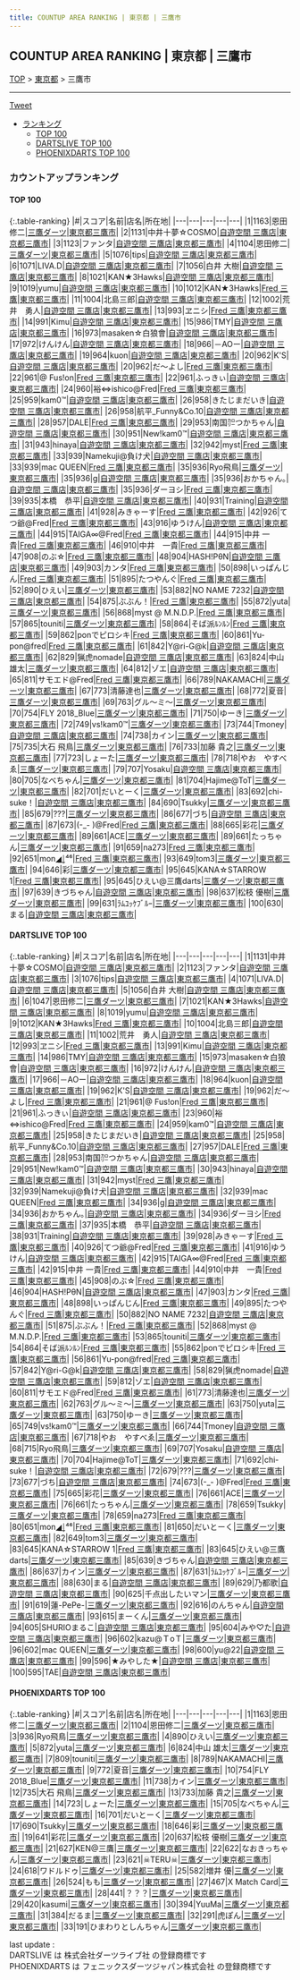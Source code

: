 ```yaml
---
title: COUNTUP AREA RANKING | 東京都 | 三鷹市
---
```

## COUNTUP AREA RANKING | 東京都 | 三鷹市

[TOP](/darts/rank/) > [東京都](/darts/rank/東京都/) > 三鷹市

___

<a href="https://twitter.com/share?ref_src=twsrc%5Etfw" data-text="COUNTUP AREA RANKING | 東京都三鷹市" class="twitter-share-button" data-hashtags="DARTSLIVE,PHOENIXDARTS,darts,ダーツ" data-show-count="false">Tweet</a>

* [ランキング](#カウントアップランキング)
    * [TOP 100](#top-100)
    * [DARTSLIVE TOP 100](#dartslive-top-100)
    * [PHOENIXDARTS TOP 100](#phoenixdarts-top-100)

### カウントアップランキング

#### TOP 100



{:.table-ranking}
|#|スコア|名前|店名|所在地|
|---|---|---|---|---|
|1|1163|<span class="rank-name-pd"><span class="pro-icon-pd"></span>恩田 修二</span>|<a href="https://vs.phoenixdarts.com/jp/shop/shopDetailInfo/s_53129?s_seq=53129">三鷹ダーツ</a>|<a href="/darts/rank/東京都/三鷹市">東京都三鷹市</a>|
|2|1131|<span class="rank-name-dl">中井十夢☆COSMO</span>|<a href="https://search.dartslive.com/jp/shop/e1b526e565d0a3e5b21333aee1bd51e4">自遊空間 三鷹店</a>|<a href="/darts/rank/東京都/三鷹市">東京都三鷹市</a>|
|3|1123|<span class="rank-name-dl">ファンタ</span>|<a href="https://search.dartslive.com/jp/shop/e1b526e565d0a3e5b21333aee1bd51e4">自遊空間 三鷹店</a>|<a href="/darts/rank/東京都/三鷹市">東京都三鷹市</a>|
|4|1104|<span class="rank-name-pd">恩田修二</span>|<a href="https://vs.phoenixdarts.com/jp/shop/shopDetailInfo/s_53129?s_seq=53129">三鷹ダーツ</a>|<a href="/darts/rank/東京都/三鷹市">東京都三鷹市</a>|
|5|1076|<span class="rank-name-dl">tips</span>|<a href="https://search.dartslive.com/jp/shop/e1b526e565d0a3e5b21333aee1bd51e4">自遊空間 三鷹店</a>|<a href="/darts/rank/東京都/三鷹市">東京都三鷹市</a>|
|6|1071|<span class="rank-name-dl">LIVA.D</span>|<a href="https://search.dartslive.com/jp/shop/e1b526e565d0a3e5b21333aee1bd51e4">自遊空間 三鷹店</a>|<a href="/darts/rank/東京都/三鷹市">東京都三鷹市</a>|
|7|1056|<span class="rank-name-dl">白井 大樹</span>|<a href="https://search.dartslive.com/jp/shop/e1b526e565d0a3e5b21333aee1bd51e4">自遊空間 三鷹店</a>|<a href="/darts/rank/東京都/三鷹市">東京都三鷹市</a>|
|8|1021|<span class="rank-name-dl">KAN★3Hawks</span>|<a href="https://search.dartslive.com/jp/shop/e1b526e565d0a3e5b21333aee1bd51e4">自遊空間 三鷹店</a>|<a href="/darts/rank/東京都/三鷹市">東京都三鷹市</a>|
|9|1019|<span class="rank-name-dl">yumu</span>|<a href="https://search.dartslive.com/jp/shop/e1b526e565d0a3e5b21333aee1bd51e4">自遊空間 三鷹店</a>|<a href="/darts/rank/東京都/三鷹市">東京都三鷹市</a>|
|10|1012|<span class="rank-name-dl">KAN★3Hawks</span>|<a href="https://search.dartslive.com/jp/shop/fb985d34d85802810d9b047a20a7ba1e">Fred 三鷹</a>|<a href="/darts/rank/東京都/三鷹市">東京都三鷹市</a>|
|11|1004|<span class="rank-name-dl">北島三郎</span>|<a href="https://search.dartslive.com/jp/shop/e1b526e565d0a3e5b21333aee1bd51e4">自遊空間 三鷹店</a>|<a href="/darts/rank/東京都/三鷹市">東京都三鷹市</a>|
|12|1002|<span class="rank-name-dl">荒井　勇人</span>|<a href="https://search.dartslive.com/jp/shop/e1b526e565d0a3e5b21333aee1bd51e4">自遊空間 三鷹店</a>|<a href="/darts/rank/東京都/三鷹市">東京都三鷹市</a>|
|13|993|<span class="rank-name-dl">ヱニシ</span>|<a href="https://search.dartslive.com/jp/shop/fb985d34d85802810d9b047a20a7ba1e">Fred 三鷹</a>|<a href="/darts/rank/東京都/三鷹市">東京都三鷹市</a>|
|14|991|<span class="rank-name-dl">Kimu</span>|<a href="https://search.dartslive.com/jp/shop/e1b526e565d0a3e5b21333aee1bd51e4">自遊空間 三鷹店</a>|<a href="/darts/rank/東京都/三鷹市">東京都三鷹市</a>|
|15|986|<span class="rank-name-dl">TMY</span>|<a href="https://search.dartslive.com/jp/shop/e1b526e565d0a3e5b21333aee1bd51e4">自遊空間 三鷹店</a>|<a href="/darts/rank/東京都/三鷹市">東京都三鷹市</a>|
|16|973|<span class="rank-name-dl">masaken☆白狼會</span>|<a href="https://search.dartslive.com/jp/shop/e1b526e565d0a3e5b21333aee1bd51e4">自遊空間 三鷹店</a>|<a href="/darts/rank/東京都/三鷹市">東京都三鷹市</a>|
|17|972|<span class="rank-name-dl">けんけん</span>|<a href="https://search.dartslive.com/jp/shop/e1b526e565d0a3e5b21333aee1bd51e4">自遊空間 三鷹店</a>|<a href="/darts/rank/東京都/三鷹市">東京都三鷹市</a>|
|18|966|<span class="rank-name-dl">－AOー</span>|<a href="https://search.dartslive.com/jp/shop/e1b526e565d0a3e5b21333aee1bd51e4">自遊空間 三鷹店</a>|<a href="/darts/rank/東京都/三鷹市">東京都三鷹市</a>|
|19|964|<span class="rank-name-dl">kuon</span>|<a href="https://search.dartslive.com/jp/shop/e1b526e565d0a3e5b21333aee1bd51e4">自遊空間 三鷹店</a>|<a href="/darts/rank/東京都/三鷹市">東京都三鷹市</a>|
|20|962|<span class="rank-name-dl">K&#x27;S</span>|<a href="https://search.dartslive.com/jp/shop/e1b526e565d0a3e5b21333aee1bd51e4">自遊空間 三鷹店</a>|<a href="/darts/rank/東京都/三鷹市">東京都三鷹市</a>|
|20|962|<span class="rank-name-dl">だ〜よし</span>|<a href="https://search.dartslive.com/jp/shop/fb985d34d85802810d9b047a20a7ba1e">Fred 三鷹</a>|<a href="/darts/rank/東京都/三鷹市">東京都三鷹市</a>|
|22|961|<span class="rank-name-dl">@ Fus!on</span>|<a href="https://search.dartslive.com/jp/shop/fb985d34d85802810d9b047a20a7ba1e">Fred 三鷹</a>|<a href="/darts/rank/東京都/三鷹市">東京都三鷹市</a>|
|22|961|<span class="rank-name-dl">ふっきぃ</span>|<a href="https://search.dartslive.com/jp/shop/e1b526e565d0a3e5b21333aee1bd51e4">自遊空間 三鷹店</a>|<a href="/darts/rank/東京都/三鷹市">東京都三鷹市</a>|
|24|960|<span class="rank-name-dl">裕⇔ishico@Fred</span>|<a href="https://search.dartslive.com/jp/shop/fb985d34d85802810d9b047a20a7ba1e">Fred 三鷹</a>|<a href="/darts/rank/東京都/三鷹市">東京都三鷹市</a>|
|25|959|<span class="rank-name-dl">kam0™</span>|<a href="https://search.dartslive.com/jp/shop/e1b526e565d0a3e5b21333aee1bd51e4">自遊空間 三鷹店</a>|<a href="/darts/rank/東京都/三鷹市">東京都三鷹市</a>|
|26|958|<span class="rank-name-dl">きたじまだいき</span>|<a href="https://search.dartslive.com/jp/shop/e1b526e565d0a3e5b21333aee1bd51e4">自遊空間 三鷹店</a>|<a href="/darts/rank/東京都/三鷹市">東京都三鷹市</a>|
|26|958|<span class="rank-name-dl">航平_Funny&amp;Co.10</span>|<a href="https://search.dartslive.com/jp/shop/e1b526e565d0a3e5b21333aee1bd51e4">自遊空間 三鷹店</a>|<a href="/darts/rank/東京都/三鷹市">東京都三鷹市</a>|
|28|957|<span class="rank-name-dl">DALE</span>|<a href="https://search.dartslive.com/jp/shop/fb985d34d85802810d9b047a20a7ba1e">Fred 三鷹</a>|<a href="/darts/rank/東京都/三鷹市">東京都三鷹市</a>|
|29|953|<span class="rank-name-dl">南国㌍つかちゃん</span>|<a href="https://search.dartslive.com/jp/shop/e1b526e565d0a3e5b21333aee1bd51e4">自遊空間 三鷹店</a>|<a href="/darts/rank/東京都/三鷹市">東京都三鷹市</a>|
|30|951|<span class="rank-name-dl">New!kam0™</span>|<a href="https://search.dartslive.com/jp/shop/e1b526e565d0a3e5b21333aee1bd51e4">自遊空間 三鷹店</a>|<a href="/darts/rank/東京都/三鷹市">東京都三鷹市</a>|
|31|943|<span class="rank-name-dl">hinaya</span>|<a href="https://search.dartslive.com/jp/shop/e1b526e565d0a3e5b21333aee1bd51e4">自遊空間 三鷹店</a>|<a href="/darts/rank/東京都/三鷹市">東京都三鷹市</a>|
|32|942|<span class="rank-name-dl">myst</span>|<a href="https://search.dartslive.com/jp/shop/fb985d34d85802810d9b047a20a7ba1e">Fred 三鷹</a>|<a href="/darts/rank/東京都/三鷹市">東京都三鷹市</a>|
|33|939|<span class="rank-name-dl">Namekuji@負け犬</span>|<a href="https://search.dartslive.com/jp/shop/e1b526e565d0a3e5b21333aee1bd51e4">自遊空間 三鷹店</a>|<a href="/darts/rank/東京都/三鷹市">東京都三鷹市</a>|
|33|939|<span class="rank-name-dl">mac QUEEN</span>|<a href="https://search.dartslive.com/jp/shop/fb985d34d85802810d9b047a20a7ba1e">Fred 三鷹</a>|<a href="/darts/rank/東京都/三鷹市">東京都三鷹市</a>|
|35|936|<span class="rank-name-pd">Ryo飛鳥</span>|<a href="https://vs.phoenixdarts.com/jp/shop/shopDetailInfo/s_53129?s_seq=53129">三鷹ダーツ</a>|<a href="/darts/rank/東京都/三鷹市">東京都三鷹市</a>|
|35|936|<span class="rank-name-dl">g</span>|<a href="https://search.dartslive.com/jp/shop/e1b526e565d0a3e5b21333aee1bd51e4">自遊空間 三鷹店</a>|<a href="/darts/rank/東京都/三鷹市">東京都三鷹市</a>|
|35|936|<span class="rank-name-dl">おかちゃん｡</span>|<a href="https://search.dartslive.com/jp/shop/e1b526e565d0a3e5b21333aee1bd51e4">自遊空間 三鷹店</a>|<a href="/darts/rank/東京都/三鷹市">東京都三鷹市</a>|
|35|936|<span class="rank-name-dl">ダーヨシ</span>|<a href="https://search.dartslive.com/jp/shop/fb985d34d85802810d9b047a20a7ba1e">Fred 三鷹</a>|<a href="/darts/rank/東京都/三鷹市">東京都三鷹市</a>|
|39|935|<span class="rank-name-dl">本橋　恭平</span>|<a href="https://search.dartslive.com/jp/shop/e1b526e565d0a3e5b21333aee1bd51e4">自遊空間 三鷹店</a>|<a href="/darts/rank/東京都/三鷹市">東京都三鷹市</a>|
|40|931|<span class="rank-name-dl">Training</span>|<a href="https://search.dartslive.com/jp/shop/e1b526e565d0a3e5b21333aee1bd51e4">自遊空間 三鷹店</a>|<a href="/darts/rank/東京都/三鷹市">東京都三鷹市</a>|
|41|928|<span class="rank-name-dl">みきゃーす</span>|<a href="https://search.dartslive.com/jp/shop/fb985d34d85802810d9b047a20a7ba1e">Fred 三鷹</a>|<a href="/darts/rank/東京都/三鷹市">東京都三鷹市</a>|
|42|926|<span class="rank-name-dl">てつ爺@Fred</span>|<a href="https://search.dartslive.com/jp/shop/fb985d34d85802810d9b047a20a7ba1e">Fred 三鷹</a>|<a href="/darts/rank/東京都/三鷹市">東京都三鷹市</a>|
|43|916|<span class="rank-name-dl">ゆうけん</span>|<a href="https://search.dartslive.com/jp/shop/e1b526e565d0a3e5b21333aee1bd51e4">自遊空間 三鷹店</a>|<a href="/darts/rank/東京都/三鷹市">東京都三鷹市</a>|
|44|915|<span class="rank-name-dl">TAIGA∞@Fred</span>|<a href="https://search.dartslive.com/jp/shop/fb985d34d85802810d9b047a20a7ba1e">Fred 三鷹</a>|<a href="/darts/rank/東京都/三鷹市">東京都三鷹市</a>|
|44|915|<span class="rank-name-dl">中井 一貴</span>|<a href="https://search.dartslive.com/jp/shop/fb985d34d85802810d9b047a20a7ba1e">Fred 三鷹</a>|<a href="/darts/rank/東京都/三鷹市">東京都三鷹市</a>|
|46|910|<span class="rank-name-dl">中井　一貴</span>|<a href="https://search.dartslive.com/jp/shop/fb985d34d85802810d9b047a20a7ba1e">Fred 三鷹</a>|<a href="/darts/rank/東京都/三鷹市">東京都三鷹市</a>|
|47|908|<span class="rank-name-dl">のぶ☆</span>|<a href="https://search.dartslive.com/jp/shop/fb985d34d85802810d9b047a20a7ba1e">Fred 三鷹</a>|<a href="/darts/rank/東京都/三鷹市">東京都三鷹市</a>|
|48|904|<span class="rank-name-dl">HASH!PθN</span>|<a href="https://search.dartslive.com/jp/shop/e1b526e565d0a3e5b21333aee1bd51e4">自遊空間 三鷹店</a>|<a href="/darts/rank/東京都/三鷹市">東京都三鷹市</a>|
|49|903|<span class="rank-name-dl">カンタ</span>|<a href="https://search.dartslive.com/jp/shop/fb985d34d85802810d9b047a20a7ba1e">Fred 三鷹</a>|<a href="/darts/rank/東京都/三鷹市">東京都三鷹市</a>|
|50|898|<span class="rank-name-dl">いっぱんじん</span>|<a href="https://search.dartslive.com/jp/shop/fb985d34d85802810d9b047a20a7ba1e">Fred 三鷹</a>|<a href="/darts/rank/東京都/三鷹市">東京都三鷹市</a>|
|51|895|<span class="rank-name-dl">たつやんぐ</span>|<a href="https://search.dartslive.com/jp/shop/fb985d34d85802810d9b047a20a7ba1e">Fred 三鷹</a>|<a href="/darts/rank/東京都/三鷹市">東京都三鷹市</a>|
|52|890|<span class="rank-name-pd">ひえい</span>|<a href="https://vs.phoenixdarts.com/jp/shop/shopDetailInfo/s_53129?s_seq=53129">三鷹ダーツ</a>|<a href="/darts/rank/東京都/三鷹市">東京都三鷹市</a>|
|53|882|<span class="rank-name-dl">NO NAME 7232</span>|<a href="https://search.dartslive.com/jp/shop/e1b526e565d0a3e5b21333aee1bd51e4">自遊空間 三鷹店</a>|<a href="/darts/rank/東京都/三鷹市">東京都三鷹市</a>|
|54|875|<span class="rank-name-dl">ぶぶん！</span>|<a href="https://search.dartslive.com/jp/shop/fb985d34d85802810d9b047a20a7ba1e">Fred 三鷹</a>|<a href="/darts/rank/東京都/三鷹市">東京都三鷹市</a>|
|55|872|<span class="rank-name-pd">yuta</span>|<a href="https://vs.phoenixdarts.com/jp/shop/shopDetailInfo/s_53129?s_seq=53129">三鷹ダーツ</a>|<a href="/darts/rank/東京都/三鷹市">東京都三鷹市</a>|
|56|868|<span class="rank-name-dl">myst @ M.N.D.P.</span>|<a href="https://search.dartslive.com/jp/shop/fb985d34d85802810d9b047a20a7ba1e">Fred 三鷹</a>|<a href="/darts/rank/東京都/三鷹市">東京都三鷹市</a>|
|57|865|<span class="rank-name-dl">touniti</span>|<a href="https://search.dartslive.com/jp/shop/443f81125acb065b0d9b047a20a7ba1e">三鷹ダーツ</a>|<a href="/darts/rank/東京都/三鷹市">東京都三鷹市</a>|
|58|864|<span class="rank-name-dl">そば派ﾙﾝﾙﾝ</span>|<a href="https://search.dartslive.com/jp/shop/fb985d34d85802810d9b047a20a7ba1e">Fred 三鷹</a>|<a href="/darts/rank/東京都/三鷹市">東京都三鷹市</a>|
|59|862|<span class="rank-name-dl">ponでピロシキ</span>|<a href="https://search.dartslive.com/jp/shop/fb985d34d85802810d9b047a20a7ba1e">Fred 三鷹</a>|<a href="/darts/rank/東京都/三鷹市">東京都三鷹市</a>|
|60|861|<span class="rank-name-dl">Yu-pon@fred</span>|<a href="https://search.dartslive.com/jp/shop/fb985d34d85802810d9b047a20a7ba1e">Fred 三鷹</a>|<a href="/darts/rank/東京都/三鷹市">東京都三鷹市</a>|
|61|842|<span class="rank-name-dl">Y@ri-G@k</span>|<a href="https://search.dartslive.com/jp/shop/e1b526e565d0a3e5b21333aee1bd51e4">自遊空間 三鷹店</a>|<a href="/darts/rank/東京都/三鷹市">東京都三鷹市</a>|
|62|829|<span class="rank-name-dl">猟虎nomade</span>|<a href="https://search.dartslive.com/jp/shop/e1b526e565d0a3e5b21333aee1bd51e4">自遊空間 三鷹店</a>|<a href="/darts/rank/東京都/三鷹市">東京都三鷹市</a>|
|63|824|<span class="rank-name-pd"><span class="pro-icon-pd"></span>中山 雄太</span>|<a href="https://vs.phoenixdarts.com/jp/shop/shopDetailInfo/s_53129?s_seq=53129">三鷹ダーツ</a>|<a href="/darts/rank/東京都/三鷹市">東京都三鷹市</a>|
|64|812|<span class="rank-name-dl">ゾエ</span>|<a href="https://search.dartslive.com/jp/shop/e1b526e565d0a3e5b21333aee1bd51e4">自遊空間 三鷹店</a>|<a href="/darts/rank/東京都/三鷹市">東京都三鷹市</a>|
|65|811|<span class="rank-name-dl">サモエド@Fred</span>|<a href="https://search.dartslive.com/jp/shop/fb985d34d85802810d9b047a20a7ba1e">Fred 三鷹</a>|<a href="/darts/rank/東京都/三鷹市">東京都三鷹市</a>|
|66|789|<span class="rank-name-pd">NAKAMACHI</span>|<a href="https://vs.phoenixdarts.com/jp/shop/shopDetailInfo/s_53129?s_seq=53129">三鷹ダーツ</a>|<a href="/darts/rank/東京都/三鷹市">東京都三鷹市</a>|
|67|773|<span class="rank-name-dl">清藤達也</span>|<a href="https://search.dartslive.com/jp/shop/443f81125acb065b0d9b047a20a7ba1e">三鷹ダーツ</a>|<a href="/darts/rank/東京都/三鷹市">東京都三鷹市</a>|
|68|772|<span class="rank-name-pd">夏音</span>|<a href="https://vs.phoenixdarts.com/jp/shop/shopDetailInfo/s_53129?s_seq=53129">三鷹ダーツ</a>|<a href="/darts/rank/東京都/三鷹市">東京都三鷹市</a>|
|69|763|<span class="rank-name-dl">グル～ミ～</span>|<a href="https://search.dartslive.com/jp/shop/443f81125acb065b0d9b047a20a7ba1e">三鷹ダーツ</a>|<a href="/darts/rank/東京都/三鷹市">東京都三鷹市</a>|
|70|754|<span class="rank-name-pd">FLY 2018_Blue</span>|<a href="https://vs.phoenixdarts.com/jp/shop/shopDetailInfo/s_53129?s_seq=53129">三鷹ダーツ</a>|<a href="/darts/rank/東京都/三鷹市">東京都三鷹市</a>|
|71|750|<span class="rank-name-dl">ゆーき</span>|<a href="https://search.dartslive.com/jp/shop/443f81125acb065b0d9b047a20a7ba1e">三鷹ダーツ</a>|<a href="/darts/rank/東京都/三鷹市">東京都三鷹市</a>|
|72|749|<span class="rank-name-dl">vs!kam0™</span>|<a href="https://search.dartslive.com/jp/shop/443f81125acb065b0d9b047a20a7ba1e">三鷹ダーツ</a>|<a href="/darts/rank/東京都/三鷹市">東京都三鷹市</a>|
|73|744|<span class="rank-name-dl">Tmoney</span>|<a href="https://search.dartslive.com/jp/shop/e1b526e565d0a3e5b21333aee1bd51e4">自遊空間 三鷹店</a>|<a href="/darts/rank/東京都/三鷹市">東京都三鷹市</a>|
|74|738|<span class="rank-name-pd">カイン</span>|<a href="https://vs.phoenixdarts.com/jp/shop/shopDetailInfo/s_53129?s_seq=53129">三鷹ダーツ</a>|<a href="/darts/rank/東京都/三鷹市">東京都三鷹市</a>|
|75|735|<span class="rank-name-pd"><span class="pro-icon-pd"></span>大石 飛鳥</span>|<a href="https://vs.phoenixdarts.com/jp/shop/shopDetailInfo/s_53129?s_seq=53129">三鷹ダーツ</a>|<a href="/darts/rank/東京都/三鷹市">東京都三鷹市</a>|
|76|733|<span class="rank-name-pd">加藤 貴之</span>|<a href="https://vs.phoenixdarts.com/jp/shop/shopDetailInfo/s_53129?s_seq=53129">三鷹ダーツ</a>|<a href="/darts/rank/東京都/三鷹市">東京都三鷹市</a>|
|77|723|<span class="rank-name-pd">しょーた</span>|<a href="https://vs.phoenixdarts.com/jp/shop/shopDetailInfo/s_53129?s_seq=53129">三鷹ダーツ</a>|<a href="/darts/rank/東京都/三鷹市">東京都三鷹市</a>|
|78|718|<span class="rank-name-dl">やお　やすべゑ</span>|<a href="https://search.dartslive.com/jp/shop/443f81125acb065b0d9b047a20a7ba1e">三鷹ダーツ</a>|<a href="/darts/rank/東京都/三鷹市">東京都三鷹市</a>|
|79|707|<span class="rank-name-dl">Yosaku</span>|<a href="https://search.dartslive.com/jp/shop/e1b526e565d0a3e5b21333aee1bd51e4">自遊空間 三鷹店</a>|<a href="/darts/rank/東京都/三鷹市">東京都三鷹市</a>|
|80|705|<span class="rank-name-pd">なべちゃん</span>|<a href="https://vs.phoenixdarts.com/jp/shop/shopDetailInfo/s_53129?s_seq=53129">三鷹ダーツ</a>|<a href="/darts/rank/東京都/三鷹市">東京都三鷹市</a>|
|81|704|<span class="rank-name-dl">Hajime@ToT</span>|<a href="https://search.dartslive.com/jp/shop/443f81125acb065b0d9b047a20a7ba1e">三鷹ダーツ</a>|<a href="/darts/rank/東京都/三鷹市">東京都三鷹市</a>|
|82|701|<span class="rank-name-pd">だいとーく</span>|<a href="https://vs.phoenixdarts.com/jp/shop/shopDetailInfo/s_53129?s_seq=53129">三鷹ダーツ</a>|<a href="/darts/rank/東京都/三鷹市">東京都三鷹市</a>|
|83|692|<span class="rank-name-dl">chi-suke！</span>|<a href="https://search.dartslive.com/jp/shop/e1b526e565d0a3e5b21333aee1bd51e4">自遊空間 三鷹店</a>|<a href="/darts/rank/東京都/三鷹市">東京都三鷹市</a>|
|84|690|<span class="rank-name-pd">Tsukky</span>|<a href="https://vs.phoenixdarts.com/jp/shop/shopDetailInfo/s_53129?s_seq=53129">三鷹ダーツ</a>|<a href="/darts/rank/東京都/三鷹市">東京都三鷹市</a>|
|85|679|<span class="rank-name-dl">???</span>|<a href="https://search.dartslive.com/jp/shop/443f81125acb065b0d9b047a20a7ba1e">三鷹ダーツ</a>|<a href="/darts/rank/東京都/三鷹市">東京都三鷹市</a>|
|86|677|<span class="rank-name-dl">づち</span>|<a href="https://search.dartslive.com/jp/shop/e1b526e565d0a3e5b21333aee1bd51e4">自遊空間 三鷹店</a>|<a href="/darts/rank/東京都/三鷹市">東京都三鷹市</a>|
|87|673|<span class="rank-name-dl">(-_- )@Fred</span>|<a href="https://search.dartslive.com/jp/shop/fb985d34d85802810d9b047a20a7ba1e">Fred 三鷹</a>|<a href="/darts/rank/東京都/三鷹市">東京都三鷹市</a>|
|88|665|<span class="rank-name-dl">彩花</span>|<a href="https://search.dartslive.com/jp/shop/443f81125acb065b0d9b047a20a7ba1e">三鷹ダーツ</a>|<a href="/darts/rank/東京都/三鷹市">東京都三鷹市</a>|
|89|661|<span class="rank-name-dl">ACE</span>|<a href="https://search.dartslive.com/jp/shop/443f81125acb065b0d9b047a20a7ba1e">三鷹ダーツ</a>|<a href="/darts/rank/東京都/三鷹市">東京都三鷹市</a>|
|89|661|<span class="rank-name-dl">たっちゃん</span>|<a href="https://search.dartslive.com/jp/shop/443f81125acb065b0d9b047a20a7ba1e">三鷹ダーツ</a>|<a href="/darts/rank/東京都/三鷹市">東京都三鷹市</a>|
|91|659|<span class="rank-name-dl">na273</span>|<a href="https://search.dartslive.com/jp/shop/fb985d34d85802810d9b047a20a7ba1e">Fred 三鷹</a>|<a href="/darts/rank/東京都/三鷹市">東京都三鷹市</a>|
|92|651|<span class="rank-name-dl">mon◢͟￨⁴⁶</span>|<a href="https://search.dartslive.com/jp/shop/fb985d34d85802810d9b047a20a7ba1e">Fred 三鷹</a>|<a href="/darts/rank/東京都/三鷹市">東京都三鷹市</a>|
|93|649|<span class="rank-name-dl">tom3</span>|<a href="https://search.dartslive.com/jp/shop/443f81125acb065b0d9b047a20a7ba1e">三鷹ダーツ</a>|<a href="/darts/rank/東京都/三鷹市">東京都三鷹市</a>|
|94|646|<span class="rank-name-pd">彩</span>|<a href="https://vs.phoenixdarts.com/jp/shop/shopDetailInfo/s_53129?s_seq=53129">三鷹ダーツ</a>|<a href="/darts/rank/東京都/三鷹市">東京都三鷹市</a>|
|95|645|<span class="rank-name-dl">KANA☆STARROW 1</span>|<a href="https://search.dartslive.com/jp/shop/fb985d34d85802810d9b047a20a7ba1e">Fred 三鷹</a>|<a href="/darts/rank/東京都/三鷹市">東京都三鷹市</a>|
|95|645|<span class="rank-name-dl">ひえい@三鷹darts</span>|<a href="https://search.dartslive.com/jp/shop/443f81125acb065b0d9b047a20a7ba1e">三鷹ダーツ</a>|<a href="/darts/rank/東京都/三鷹市">東京都三鷹市</a>|
|97|639|<span class="rank-name-dl">きづちゃん</span>|<a href="https://search.dartslive.com/jp/shop/e1b526e565d0a3e5b21333aee1bd51e4">自遊空間 三鷹店</a>|<a href="/darts/rank/東京都/三鷹市">東京都三鷹市</a>|
|98|637|<span class="rank-name-pd">松枝 優樹</span>|<a href="https://vs.phoenixdarts.com/jp/shop/shopDetailInfo/s_53129?s_seq=53129">三鷹ダーツ</a>|<a href="/darts/rank/東京都/三鷹市">東京都三鷹市</a>|
|99|631|<span class="rank-name-dl">ﾗﾑﾕｯｹﾌﾞﾙｰ</span>|<a href="https://search.dartslive.com/jp/shop/443f81125acb065b0d9b047a20a7ba1e">三鷹ダーツ</a>|<a href="/darts/rank/東京都/三鷹市">東京都三鷹市</a>|
|100|630|<span class="rank-name-dl">まる</span>|<a href="https://search.dartslive.com/jp/shop/e1b526e565d0a3e5b21333aee1bd51e4">自遊空間 三鷹店</a>|<a href="/darts/rank/東京都/三鷹市">東京都三鷹市</a>|


#### DARTSLIVE TOP 100



{:.table-ranking}
|#|スコア|名前|店名|所在地|
|---|---|---|---|---|
|1|1131|<span class="rank-name-dl">中井十夢☆COSMO</span>|<a href="https://search.dartslive.com/jp/shop/e1b526e565d0a3e5b21333aee1bd51e4">自遊空間 三鷹店</a>|<a href="/darts/rank/東京都/三鷹市">東京都三鷹市</a>|
|2|1123|<span class="rank-name-dl">ファンタ</span>|<a href="https://search.dartslive.com/jp/shop/e1b526e565d0a3e5b21333aee1bd51e4">自遊空間 三鷹店</a>|<a href="/darts/rank/東京都/三鷹市">東京都三鷹市</a>|
|3|1076|<span class="rank-name-dl">tips</span>|<a href="https://search.dartslive.com/jp/shop/e1b526e565d0a3e5b21333aee1bd51e4">自遊空間 三鷹店</a>|<a href="/darts/rank/東京都/三鷹市">東京都三鷹市</a>|
|4|1071|<span class="rank-name-dl">LIVA.D</span>|<a href="https://search.dartslive.com/jp/shop/e1b526e565d0a3e5b21333aee1bd51e4">自遊空間 三鷹店</a>|<a href="/darts/rank/東京都/三鷹市">東京都三鷹市</a>|
|5|1056|<span class="rank-name-dl">白井 大樹</span>|<a href="https://search.dartslive.com/jp/shop/e1b526e565d0a3e5b21333aee1bd51e4">自遊空間 三鷹店</a>|<a href="/darts/rank/東京都/三鷹市">東京都三鷹市</a>|
|6|1047|<span class="rank-name-dl">恩田修二</span>|<a href="https://search.dartslive.com/jp/shop/443f81125acb065b0d9b047a20a7ba1e">三鷹ダーツ</a>|<a href="/darts/rank/東京都/三鷹市">東京都三鷹市</a>|
|7|1021|<span class="rank-name-dl">KAN★3Hawks</span>|<a href="https://search.dartslive.com/jp/shop/e1b526e565d0a3e5b21333aee1bd51e4">自遊空間 三鷹店</a>|<a href="/darts/rank/東京都/三鷹市">東京都三鷹市</a>|
|8|1019|<span class="rank-name-dl">yumu</span>|<a href="https://search.dartslive.com/jp/shop/e1b526e565d0a3e5b21333aee1bd51e4">自遊空間 三鷹店</a>|<a href="/darts/rank/東京都/三鷹市">東京都三鷹市</a>|
|9|1012|<span class="rank-name-dl">KAN★3Hawks</span>|<a href="https://search.dartslive.com/jp/shop/fb985d34d85802810d9b047a20a7ba1e">Fred 三鷹</a>|<a href="/darts/rank/東京都/三鷹市">東京都三鷹市</a>|
|10|1004|<span class="rank-name-dl">北島三郎</span>|<a href="https://search.dartslive.com/jp/shop/e1b526e565d0a3e5b21333aee1bd51e4">自遊空間 三鷹店</a>|<a href="/darts/rank/東京都/三鷹市">東京都三鷹市</a>|
|11|1002|<span class="rank-name-dl">荒井　勇人</span>|<a href="https://search.dartslive.com/jp/shop/e1b526e565d0a3e5b21333aee1bd51e4">自遊空間 三鷹店</a>|<a href="/darts/rank/東京都/三鷹市">東京都三鷹市</a>|
|12|993|<span class="rank-name-dl">ヱニシ</span>|<a href="https://search.dartslive.com/jp/shop/fb985d34d85802810d9b047a20a7ba1e">Fred 三鷹</a>|<a href="/darts/rank/東京都/三鷹市">東京都三鷹市</a>|
|13|991|<span class="rank-name-dl">Kimu</span>|<a href="https://search.dartslive.com/jp/shop/e1b526e565d0a3e5b21333aee1bd51e4">自遊空間 三鷹店</a>|<a href="/darts/rank/東京都/三鷹市">東京都三鷹市</a>|
|14|986|<span class="rank-name-dl">TMY</span>|<a href="https://search.dartslive.com/jp/shop/e1b526e565d0a3e5b21333aee1bd51e4">自遊空間 三鷹店</a>|<a href="/darts/rank/東京都/三鷹市">東京都三鷹市</a>|
|15|973|<span class="rank-name-dl">masaken☆白狼會</span>|<a href="https://search.dartslive.com/jp/shop/e1b526e565d0a3e5b21333aee1bd51e4">自遊空間 三鷹店</a>|<a href="/darts/rank/東京都/三鷹市">東京都三鷹市</a>|
|16|972|<span class="rank-name-dl">けんけん</span>|<a href="https://search.dartslive.com/jp/shop/e1b526e565d0a3e5b21333aee1bd51e4">自遊空間 三鷹店</a>|<a href="/darts/rank/東京都/三鷹市">東京都三鷹市</a>|
|17|966|<span class="rank-name-dl">－AOー</span>|<a href="https://search.dartslive.com/jp/shop/e1b526e565d0a3e5b21333aee1bd51e4">自遊空間 三鷹店</a>|<a href="/darts/rank/東京都/三鷹市">東京都三鷹市</a>|
|18|964|<span class="rank-name-dl">kuon</span>|<a href="https://search.dartslive.com/jp/shop/e1b526e565d0a3e5b21333aee1bd51e4">自遊空間 三鷹店</a>|<a href="/darts/rank/東京都/三鷹市">東京都三鷹市</a>|
|19|962|<span class="rank-name-dl">K&#x27;S</span>|<a href="https://search.dartslive.com/jp/shop/e1b526e565d0a3e5b21333aee1bd51e4">自遊空間 三鷹店</a>|<a href="/darts/rank/東京都/三鷹市">東京都三鷹市</a>|
|19|962|<span class="rank-name-dl">だ〜よし</span>|<a href="https://search.dartslive.com/jp/shop/fb985d34d85802810d9b047a20a7ba1e">Fred 三鷹</a>|<a href="/darts/rank/東京都/三鷹市">東京都三鷹市</a>|
|21|961|<span class="rank-name-dl">@ Fus!on</span>|<a href="https://search.dartslive.com/jp/shop/fb985d34d85802810d9b047a20a7ba1e">Fred 三鷹</a>|<a href="/darts/rank/東京都/三鷹市">東京都三鷹市</a>|
|21|961|<span class="rank-name-dl">ふっきぃ</span>|<a href="https://search.dartslive.com/jp/shop/e1b526e565d0a3e5b21333aee1bd51e4">自遊空間 三鷹店</a>|<a href="/darts/rank/東京都/三鷹市">東京都三鷹市</a>|
|23|960|<span class="rank-name-dl">裕⇔ishico@Fred</span>|<a href="https://search.dartslive.com/jp/shop/fb985d34d85802810d9b047a20a7ba1e">Fred 三鷹</a>|<a href="/darts/rank/東京都/三鷹市">東京都三鷹市</a>|
|24|959|<span class="rank-name-dl">kam0™</span>|<a href="https://search.dartslive.com/jp/shop/e1b526e565d0a3e5b21333aee1bd51e4">自遊空間 三鷹店</a>|<a href="/darts/rank/東京都/三鷹市">東京都三鷹市</a>|
|25|958|<span class="rank-name-dl">きたじまだいき</span>|<a href="https://search.dartslive.com/jp/shop/e1b526e565d0a3e5b21333aee1bd51e4">自遊空間 三鷹店</a>|<a href="/darts/rank/東京都/三鷹市">東京都三鷹市</a>|
|25|958|<span class="rank-name-dl">航平_Funny&amp;Co.10</span>|<a href="https://search.dartslive.com/jp/shop/e1b526e565d0a3e5b21333aee1bd51e4">自遊空間 三鷹店</a>|<a href="/darts/rank/東京都/三鷹市">東京都三鷹市</a>|
|27|957|<span class="rank-name-dl">DALE</span>|<a href="https://search.dartslive.com/jp/shop/fb985d34d85802810d9b047a20a7ba1e">Fred 三鷹</a>|<a href="/darts/rank/東京都/三鷹市">東京都三鷹市</a>|
|28|953|<span class="rank-name-dl">南国㌍つかちゃん</span>|<a href="https://search.dartslive.com/jp/shop/e1b526e565d0a3e5b21333aee1bd51e4">自遊空間 三鷹店</a>|<a href="/darts/rank/東京都/三鷹市">東京都三鷹市</a>|
|29|951|<span class="rank-name-dl">New!kam0™</span>|<a href="https://search.dartslive.com/jp/shop/e1b526e565d0a3e5b21333aee1bd51e4">自遊空間 三鷹店</a>|<a href="/darts/rank/東京都/三鷹市">東京都三鷹市</a>|
|30|943|<span class="rank-name-dl">hinaya</span>|<a href="https://search.dartslive.com/jp/shop/e1b526e565d0a3e5b21333aee1bd51e4">自遊空間 三鷹店</a>|<a href="/darts/rank/東京都/三鷹市">東京都三鷹市</a>|
|31|942|<span class="rank-name-dl">myst</span>|<a href="https://search.dartslive.com/jp/shop/fb985d34d85802810d9b047a20a7ba1e">Fred 三鷹</a>|<a href="/darts/rank/東京都/三鷹市">東京都三鷹市</a>|
|32|939|<span class="rank-name-dl">Namekuji@負け犬</span>|<a href="https://search.dartslive.com/jp/shop/e1b526e565d0a3e5b21333aee1bd51e4">自遊空間 三鷹店</a>|<a href="/darts/rank/東京都/三鷹市">東京都三鷹市</a>|
|32|939|<span class="rank-name-dl">mac QUEEN</span>|<a href="https://search.dartslive.com/jp/shop/fb985d34d85802810d9b047a20a7ba1e">Fred 三鷹</a>|<a href="/darts/rank/東京都/三鷹市">東京都三鷹市</a>|
|34|936|<span class="rank-name-dl">g</span>|<a href="https://search.dartslive.com/jp/shop/e1b526e565d0a3e5b21333aee1bd51e4">自遊空間 三鷹店</a>|<a href="/darts/rank/東京都/三鷹市">東京都三鷹市</a>|
|34|936|<span class="rank-name-dl">おかちゃん｡</span>|<a href="https://search.dartslive.com/jp/shop/e1b526e565d0a3e5b21333aee1bd51e4">自遊空間 三鷹店</a>|<a href="/darts/rank/東京都/三鷹市">東京都三鷹市</a>|
|34|936|<span class="rank-name-dl">ダーヨシ</span>|<a href="https://search.dartslive.com/jp/shop/fb985d34d85802810d9b047a20a7ba1e">Fred 三鷹</a>|<a href="/darts/rank/東京都/三鷹市">東京都三鷹市</a>|
|37|935|<span class="rank-name-dl">本橋　恭平</span>|<a href="https://search.dartslive.com/jp/shop/e1b526e565d0a3e5b21333aee1bd51e4">自遊空間 三鷹店</a>|<a href="/darts/rank/東京都/三鷹市">東京都三鷹市</a>|
|38|931|<span class="rank-name-dl">Training</span>|<a href="https://search.dartslive.com/jp/shop/e1b526e565d0a3e5b21333aee1bd51e4">自遊空間 三鷹店</a>|<a href="/darts/rank/東京都/三鷹市">東京都三鷹市</a>|
|39|928|<span class="rank-name-dl">みきゃーす</span>|<a href="https://search.dartslive.com/jp/shop/fb985d34d85802810d9b047a20a7ba1e">Fred 三鷹</a>|<a href="/darts/rank/東京都/三鷹市">東京都三鷹市</a>|
|40|926|<span class="rank-name-dl">てつ爺@Fred</span>|<a href="https://search.dartslive.com/jp/shop/fb985d34d85802810d9b047a20a7ba1e">Fred 三鷹</a>|<a href="/darts/rank/東京都/三鷹市">東京都三鷹市</a>|
|41|916|<span class="rank-name-dl">ゆうけん</span>|<a href="https://search.dartslive.com/jp/shop/e1b526e565d0a3e5b21333aee1bd51e4">自遊空間 三鷹店</a>|<a href="/darts/rank/東京都/三鷹市">東京都三鷹市</a>|
|42|915|<span class="rank-name-dl">TAIGA∞@Fred</span>|<a href="https://search.dartslive.com/jp/shop/fb985d34d85802810d9b047a20a7ba1e">Fred 三鷹</a>|<a href="/darts/rank/東京都/三鷹市">東京都三鷹市</a>|
|42|915|<span class="rank-name-dl">中井 一貴</span>|<a href="https://search.dartslive.com/jp/shop/fb985d34d85802810d9b047a20a7ba1e">Fred 三鷹</a>|<a href="/darts/rank/東京都/三鷹市">東京都三鷹市</a>|
|44|910|<span class="rank-name-dl">中井　一貴</span>|<a href="https://search.dartslive.com/jp/shop/fb985d34d85802810d9b047a20a7ba1e">Fred 三鷹</a>|<a href="/darts/rank/東京都/三鷹市">東京都三鷹市</a>|
|45|908|<span class="rank-name-dl">のぶ☆</span>|<a href="https://search.dartslive.com/jp/shop/fb985d34d85802810d9b047a20a7ba1e">Fred 三鷹</a>|<a href="/darts/rank/東京都/三鷹市">東京都三鷹市</a>|
|46|904|<span class="rank-name-dl">HASH!PθN</span>|<a href="https://search.dartslive.com/jp/shop/e1b526e565d0a3e5b21333aee1bd51e4">自遊空間 三鷹店</a>|<a href="/darts/rank/東京都/三鷹市">東京都三鷹市</a>|
|47|903|<span class="rank-name-dl">カンタ</span>|<a href="https://search.dartslive.com/jp/shop/fb985d34d85802810d9b047a20a7ba1e">Fred 三鷹</a>|<a href="/darts/rank/東京都/三鷹市">東京都三鷹市</a>|
|48|898|<span class="rank-name-dl">いっぱんじん</span>|<a href="https://search.dartslive.com/jp/shop/fb985d34d85802810d9b047a20a7ba1e">Fred 三鷹</a>|<a href="/darts/rank/東京都/三鷹市">東京都三鷹市</a>|
|49|895|<span class="rank-name-dl">たつやんぐ</span>|<a href="https://search.dartslive.com/jp/shop/fb985d34d85802810d9b047a20a7ba1e">Fred 三鷹</a>|<a href="/darts/rank/東京都/三鷹市">東京都三鷹市</a>|
|50|882|<span class="rank-name-dl">NO NAME 7232</span>|<a href="https://search.dartslive.com/jp/shop/e1b526e565d0a3e5b21333aee1bd51e4">自遊空間 三鷹店</a>|<a href="/darts/rank/東京都/三鷹市">東京都三鷹市</a>|
|51|875|<span class="rank-name-dl">ぶぶん！</span>|<a href="https://search.dartslive.com/jp/shop/fb985d34d85802810d9b047a20a7ba1e">Fred 三鷹</a>|<a href="/darts/rank/東京都/三鷹市">東京都三鷹市</a>|
|52|868|<span class="rank-name-dl">myst @ M.N.D.P.</span>|<a href="https://search.dartslive.com/jp/shop/fb985d34d85802810d9b047a20a7ba1e">Fred 三鷹</a>|<a href="/darts/rank/東京都/三鷹市">東京都三鷹市</a>|
|53|865|<span class="rank-name-dl">touniti</span>|<a href="https://search.dartslive.com/jp/shop/443f81125acb065b0d9b047a20a7ba1e">三鷹ダーツ</a>|<a href="/darts/rank/東京都/三鷹市">東京都三鷹市</a>|
|54|864|<span class="rank-name-dl">そば派ﾙﾝﾙﾝ</span>|<a href="https://search.dartslive.com/jp/shop/fb985d34d85802810d9b047a20a7ba1e">Fred 三鷹</a>|<a href="/darts/rank/東京都/三鷹市">東京都三鷹市</a>|
|55|862|<span class="rank-name-dl">ponでピロシキ</span>|<a href="https://search.dartslive.com/jp/shop/fb985d34d85802810d9b047a20a7ba1e">Fred 三鷹</a>|<a href="/darts/rank/東京都/三鷹市">東京都三鷹市</a>|
|56|861|<span class="rank-name-dl">Yu-pon@fred</span>|<a href="https://search.dartslive.com/jp/shop/fb985d34d85802810d9b047a20a7ba1e">Fred 三鷹</a>|<a href="/darts/rank/東京都/三鷹市">東京都三鷹市</a>|
|57|842|<span class="rank-name-dl">Y@ri-G@k</span>|<a href="https://search.dartslive.com/jp/shop/e1b526e565d0a3e5b21333aee1bd51e4">自遊空間 三鷹店</a>|<a href="/darts/rank/東京都/三鷹市">東京都三鷹市</a>|
|58|829|<span class="rank-name-dl">猟虎nomade</span>|<a href="https://search.dartslive.com/jp/shop/e1b526e565d0a3e5b21333aee1bd51e4">自遊空間 三鷹店</a>|<a href="/darts/rank/東京都/三鷹市">東京都三鷹市</a>|
|59|812|<span class="rank-name-dl">ゾエ</span>|<a href="https://search.dartslive.com/jp/shop/e1b526e565d0a3e5b21333aee1bd51e4">自遊空間 三鷹店</a>|<a href="/darts/rank/東京都/三鷹市">東京都三鷹市</a>|
|60|811|<span class="rank-name-dl">サモエド@Fred</span>|<a href="https://search.dartslive.com/jp/shop/fb985d34d85802810d9b047a20a7ba1e">Fred 三鷹</a>|<a href="/darts/rank/東京都/三鷹市">東京都三鷹市</a>|
|61|773|<span class="rank-name-dl">清藤達也</span>|<a href="https://search.dartslive.com/jp/shop/443f81125acb065b0d9b047a20a7ba1e">三鷹ダーツ</a>|<a href="/darts/rank/東京都/三鷹市">東京都三鷹市</a>|
|62|763|<span class="rank-name-dl">グル～ミ～</span>|<a href="https://search.dartslive.com/jp/shop/443f81125acb065b0d9b047a20a7ba1e">三鷹ダーツ</a>|<a href="/darts/rank/東京都/三鷹市">東京都三鷹市</a>|
|63|750|<span class="rank-name-dl">yuta</span>|<a href="https://search.dartslive.com/jp/shop/443f81125acb065b0d9b047a20a7ba1e">三鷹ダーツ</a>|<a href="/darts/rank/東京都/三鷹市">東京都三鷹市</a>|
|63|750|<span class="rank-name-dl">ゆーき</span>|<a href="https://search.dartslive.com/jp/shop/443f81125acb065b0d9b047a20a7ba1e">三鷹ダーツ</a>|<a href="/darts/rank/東京都/三鷹市">東京都三鷹市</a>|
|65|749|<span class="rank-name-dl">vs!kam0™</span>|<a href="https://search.dartslive.com/jp/shop/443f81125acb065b0d9b047a20a7ba1e">三鷹ダーツ</a>|<a href="/darts/rank/東京都/三鷹市">東京都三鷹市</a>|
|66|744|<span class="rank-name-dl">Tmoney</span>|<a href="https://search.dartslive.com/jp/shop/e1b526e565d0a3e5b21333aee1bd51e4">自遊空間 三鷹店</a>|<a href="/darts/rank/東京都/三鷹市">東京都三鷹市</a>|
|67|718|<span class="rank-name-dl">やお　やすべゑ</span>|<a href="https://search.dartslive.com/jp/shop/443f81125acb065b0d9b047a20a7ba1e">三鷹ダーツ</a>|<a href="/darts/rank/東京都/三鷹市">東京都三鷹市</a>|
|68|715|<span class="rank-name-dl">Ryo飛鳥</span>|<a href="https://search.dartslive.com/jp/shop/443f81125acb065b0d9b047a20a7ba1e">三鷹ダーツ</a>|<a href="/darts/rank/東京都/三鷹市">東京都三鷹市</a>|
|69|707|<span class="rank-name-dl">Yosaku</span>|<a href="https://search.dartslive.com/jp/shop/e1b526e565d0a3e5b21333aee1bd51e4">自遊空間 三鷹店</a>|<a href="/darts/rank/東京都/三鷹市">東京都三鷹市</a>|
|70|704|<span class="rank-name-dl">Hajime@ToT</span>|<a href="https://search.dartslive.com/jp/shop/443f81125acb065b0d9b047a20a7ba1e">三鷹ダーツ</a>|<a href="/darts/rank/東京都/三鷹市">東京都三鷹市</a>|
|71|692|<span class="rank-name-dl">chi-suke！</span>|<a href="https://search.dartslive.com/jp/shop/e1b526e565d0a3e5b21333aee1bd51e4">自遊空間 三鷹店</a>|<a href="/darts/rank/東京都/三鷹市">東京都三鷹市</a>|
|72|679|<span class="rank-name-dl">???</span>|<a href="https://search.dartslive.com/jp/shop/443f81125acb065b0d9b047a20a7ba1e">三鷹ダーツ</a>|<a href="/darts/rank/東京都/三鷹市">東京都三鷹市</a>|
|73|677|<span class="rank-name-dl">づち</span>|<a href="https://search.dartslive.com/jp/shop/e1b526e565d0a3e5b21333aee1bd51e4">自遊空間 三鷹店</a>|<a href="/darts/rank/東京都/三鷹市">東京都三鷹市</a>|
|74|673|<span class="rank-name-dl">(-_- )@Fred</span>|<a href="https://search.dartslive.com/jp/shop/fb985d34d85802810d9b047a20a7ba1e">Fred 三鷹</a>|<a href="/darts/rank/東京都/三鷹市">東京都三鷹市</a>|
|75|665|<span class="rank-name-dl">彩花</span>|<a href="https://search.dartslive.com/jp/shop/443f81125acb065b0d9b047a20a7ba1e">三鷹ダーツ</a>|<a href="/darts/rank/東京都/三鷹市">東京都三鷹市</a>|
|76|661|<span class="rank-name-dl">ACE</span>|<a href="https://search.dartslive.com/jp/shop/443f81125acb065b0d9b047a20a7ba1e">三鷹ダーツ</a>|<a href="/darts/rank/東京都/三鷹市">東京都三鷹市</a>|
|76|661|<span class="rank-name-dl">たっちゃん</span>|<a href="https://search.dartslive.com/jp/shop/443f81125acb065b0d9b047a20a7ba1e">三鷹ダーツ</a>|<a href="/darts/rank/東京都/三鷹市">東京都三鷹市</a>|
|78|659|<span class="rank-name-dl">Tsukky</span>|<a href="https://search.dartslive.com/jp/shop/443f81125acb065b0d9b047a20a7ba1e">三鷹ダーツ</a>|<a href="/darts/rank/東京都/三鷹市">東京都三鷹市</a>|
|78|659|<span class="rank-name-dl">na273</span>|<a href="https://search.dartslive.com/jp/shop/fb985d34d85802810d9b047a20a7ba1e">Fred 三鷹</a>|<a href="/darts/rank/東京都/三鷹市">東京都三鷹市</a>|
|80|651|<span class="rank-name-dl">mon◢͟￨⁴⁶</span>|<a href="https://search.dartslive.com/jp/shop/fb985d34d85802810d9b047a20a7ba1e">Fred 三鷹</a>|<a href="/darts/rank/東京都/三鷹市">東京都三鷹市</a>|
|81|650|<span class="rank-name-dl">だいとーく</span>|<a href="https://search.dartslive.com/jp/shop/443f81125acb065b0d9b047a20a7ba1e">三鷹ダーツ</a>|<a href="/darts/rank/東京都/三鷹市">東京都三鷹市</a>|
|82|649|<span class="rank-name-dl">tom3</span>|<a href="https://search.dartslive.com/jp/shop/443f81125acb065b0d9b047a20a7ba1e">三鷹ダーツ</a>|<a href="/darts/rank/東京都/三鷹市">東京都三鷹市</a>|
|83|645|<span class="rank-name-dl">KANA☆STARROW 1</span>|<a href="https://search.dartslive.com/jp/shop/fb985d34d85802810d9b047a20a7ba1e">Fred 三鷹</a>|<a href="/darts/rank/東京都/三鷹市">東京都三鷹市</a>|
|83|645|<span class="rank-name-dl">ひえい@三鷹darts</span>|<a href="https://search.dartslive.com/jp/shop/443f81125acb065b0d9b047a20a7ba1e">三鷹ダーツ</a>|<a href="/darts/rank/東京都/三鷹市">東京都三鷹市</a>|
|85|639|<span class="rank-name-dl">きづちゃん</span>|<a href="https://search.dartslive.com/jp/shop/e1b526e565d0a3e5b21333aee1bd51e4">自遊空間 三鷹店</a>|<a href="/darts/rank/東京都/三鷹市">東京都三鷹市</a>|
|86|637|<span class="rank-name-dl">カイン</span>|<a href="https://search.dartslive.com/jp/shop/443f81125acb065b0d9b047a20a7ba1e">三鷹ダーツ</a>|<a href="/darts/rank/東京都/三鷹市">東京都三鷹市</a>|
|87|631|<span class="rank-name-dl">ﾗﾑﾕｯｹﾌﾞﾙｰ</span>|<a href="https://search.dartslive.com/jp/shop/443f81125acb065b0d9b047a20a7ba1e">三鷹ダーツ</a>|<a href="/darts/rank/東京都/三鷹市">東京都三鷹市</a>|
|88|630|<span class="rank-name-dl">まる</span>|<a href="https://search.dartslive.com/jp/shop/e1b526e565d0a3e5b21333aee1bd51e4">自遊空間 三鷹店</a>|<a href="/darts/rank/東京都/三鷹市">東京都三鷹市</a>|
|89|629|<span class="rank-name-dl">乃都歌</span>|<a href="https://search.dartslive.com/jp/shop/e1b526e565d0a3e5b21333aee1bd51e4">自遊空間 三鷹店</a>|<a href="/darts/rank/東京都/三鷹市">東京都三鷹市</a>|
|90|625|<span class="rank-name-dl">千点出したいマン</span>|<a href="https://search.dartslive.com/jp/shop/443f81125acb065b0d9b047a20a7ba1e">三鷹ダーツ</a>|<a href="/darts/rank/東京都/三鷹市">東京都三鷹市</a>|
|91|619|<span class="rank-name-dl">蓮-PePe-</span>|<a href="https://search.dartslive.com/jp/shop/443f81125acb065b0d9b047a20a7ba1e">三鷹ダーツ</a>|<a href="/darts/rank/東京都/三鷹市">東京都三鷹市</a>|
|92|616|<span class="rank-name-dl">のんちゃん</span>|<a href="https://search.dartslive.com/jp/shop/e1b526e565d0a3e5b21333aee1bd51e4">自遊空間 三鷹店</a>|<a href="/darts/rank/東京都/三鷹市">東京都三鷹市</a>|
|93|615|<span class="rank-name-dl">まーくん</span>|<a href="https://search.dartslive.com/jp/shop/443f81125acb065b0d9b047a20a7ba1e">三鷹ダーツ</a>|<a href="/darts/rank/東京都/三鷹市">東京都三鷹市</a>|
|94|605|<span class="rank-name-dl">SHURIOまるこ</span>|<a href="https://search.dartslive.com/jp/shop/e1b526e565d0a3e5b21333aee1bd51e4">自遊空間 三鷹店</a>|<a href="/darts/rank/東京都/三鷹市">東京都三鷹市</a>|
|95|604|<span class="rank-name-dl">みや♡た</span>|<a href="https://search.dartslive.com/jp/shop/e1b526e565d0a3e5b21333aee1bd51e4">自遊空間 三鷹店</a>|<a href="/darts/rank/東京都/三鷹市">東京都三鷹市</a>|
|96|602|<span class="rank-name-dl">kazu@ＴoＴ</span>|<a href="https://search.dartslive.com/jp/shop/443f81125acb065b0d9b047a20a7ba1e">三鷹ダーツ</a>|<a href="/darts/rank/東京都/三鷹市">東京都三鷹市</a>|
|96|602|<span class="rank-name-dl">mac QUEEN</span>|<a href="https://search.dartslive.com/jp/shop/443f81125acb065b0d9b047a20a7ba1e">三鷹ダーツ</a>|<a href="/darts/rank/東京都/三鷹市">東京都三鷹市</a>|
|98|600|<span class="rank-name-dl">yu@22</span>|<a href="https://search.dartslive.com/jp/shop/e1b526e565d0a3e5b21333aee1bd51e4">自遊空間 三鷹店</a>|<a href="/darts/rank/東京都/三鷹市">東京都三鷹市</a>|
|99|596|<span class="rank-name-dl">★みやした★</span>|<a href="https://search.dartslive.com/jp/shop/e1b526e565d0a3e5b21333aee1bd51e4">自遊空間 三鷹店</a>|<a href="/darts/rank/東京都/三鷹市">東京都三鷹市</a>|
|100|595|<span class="rank-name-dl">TAE</span>|<a href="https://search.dartslive.com/jp/shop/e1b526e565d0a3e5b21333aee1bd51e4">自遊空間 三鷹店</a>|<a href="/darts/rank/東京都/三鷹市">東京都三鷹市</a>|


#### PHOENIXDARTS TOP 100



{:.table-ranking}
|#|スコア|名前|店名|所在地|
|---|---|---|---|---|
|1|1163|<span class="rank-name-pd"><span class="pro-icon-pd"></span>恩田 修二</span>|<a href="https://vs.phoenixdarts.com/jp/shop/shopDetailInfo/s_53129?s_seq=53129">三鷹ダーツ</a>|<a href="/darts/rank/東京都/三鷹市">東京都三鷹市</a>|
|2|1104|<span class="rank-name-pd">恩田修二</span>|<a href="https://vs.phoenixdarts.com/jp/shop/shopDetailInfo/s_53129?s_seq=53129">三鷹ダーツ</a>|<a href="/darts/rank/東京都/三鷹市">東京都三鷹市</a>|
|3|936|<span class="rank-name-pd">Ryo飛鳥</span>|<a href="https://vs.phoenixdarts.com/jp/shop/shopDetailInfo/s_53129?s_seq=53129">三鷹ダーツ</a>|<a href="/darts/rank/東京都/三鷹市">東京都三鷹市</a>|
|4|890|<span class="rank-name-pd">ひえい</span>|<a href="https://vs.phoenixdarts.com/jp/shop/shopDetailInfo/s_53129?s_seq=53129">三鷹ダーツ</a>|<a href="/darts/rank/東京都/三鷹市">東京都三鷹市</a>|
|5|872|<span class="rank-name-pd">yuta</span>|<a href="https://vs.phoenixdarts.com/jp/shop/shopDetailInfo/s_53129?s_seq=53129">三鷹ダーツ</a>|<a href="/darts/rank/東京都/三鷹市">東京都三鷹市</a>|
|6|824|<span class="rank-name-pd"><span class="pro-icon-pd"></span>中山 雄太</span>|<a href="https://vs.phoenixdarts.com/jp/shop/shopDetailInfo/s_53129?s_seq=53129">三鷹ダーツ</a>|<a href="/darts/rank/東京都/三鷹市">東京都三鷹市</a>|
|7|809|<span class="rank-name-pd">touniti</span>|<a href="https://vs.phoenixdarts.com/jp/shop/shopDetailInfo/s_53129?s_seq=53129">三鷹ダーツ</a>|<a href="/darts/rank/東京都/三鷹市">東京都三鷹市</a>|
|8|789|<span class="rank-name-pd">NAKAMACHI</span>|<a href="https://vs.phoenixdarts.com/jp/shop/shopDetailInfo/s_53129?s_seq=53129">三鷹ダーツ</a>|<a href="/darts/rank/東京都/三鷹市">東京都三鷹市</a>|
|9|772|<span class="rank-name-pd">夏音</span>|<a href="https://vs.phoenixdarts.com/jp/shop/shopDetailInfo/s_53129?s_seq=53129">三鷹ダーツ</a>|<a href="/darts/rank/東京都/三鷹市">東京都三鷹市</a>|
|10|754|<span class="rank-name-pd">FLY 2018_Blue</span>|<a href="https://vs.phoenixdarts.com/jp/shop/shopDetailInfo/s_53129?s_seq=53129">三鷹ダーツ</a>|<a href="/darts/rank/東京都/三鷹市">東京都三鷹市</a>|
|11|738|<span class="rank-name-pd">カイン</span>|<a href="https://vs.phoenixdarts.com/jp/shop/shopDetailInfo/s_53129?s_seq=53129">三鷹ダーツ</a>|<a href="/darts/rank/東京都/三鷹市">東京都三鷹市</a>|
|12|735|<span class="rank-name-pd"><span class="pro-icon-pd"></span>大石 飛鳥</span>|<a href="https://vs.phoenixdarts.com/jp/shop/shopDetailInfo/s_53129?s_seq=53129">三鷹ダーツ</a>|<a href="/darts/rank/東京都/三鷹市">東京都三鷹市</a>|
|13|733|<span class="rank-name-pd">加藤 貴之</span>|<a href="https://vs.phoenixdarts.com/jp/shop/shopDetailInfo/s_53129?s_seq=53129">三鷹ダーツ</a>|<a href="/darts/rank/東京都/三鷹市">東京都三鷹市</a>|
|14|723|<span class="rank-name-pd">しょーた</span>|<a href="https://vs.phoenixdarts.com/jp/shop/shopDetailInfo/s_53129?s_seq=53129">三鷹ダーツ</a>|<a href="/darts/rank/東京都/三鷹市">東京都三鷹市</a>|
|15|705|<span class="rank-name-pd">なべちゃん</span>|<a href="https://vs.phoenixdarts.com/jp/shop/shopDetailInfo/s_53129?s_seq=53129">三鷹ダーツ</a>|<a href="/darts/rank/東京都/三鷹市">東京都三鷹市</a>|
|16|701|<span class="rank-name-pd">だいとーく</span>|<a href="https://vs.phoenixdarts.com/jp/shop/shopDetailInfo/s_53129?s_seq=53129">三鷹ダーツ</a>|<a href="/darts/rank/東京都/三鷹市">東京都三鷹市</a>|
|17|690|<span class="rank-name-pd">Tsukky</span>|<a href="https://vs.phoenixdarts.com/jp/shop/shopDetailInfo/s_53129?s_seq=53129">三鷹ダーツ</a>|<a href="/darts/rank/東京都/三鷹市">東京都三鷹市</a>|
|18|646|<span class="rank-name-pd">彩</span>|<a href="https://vs.phoenixdarts.com/jp/shop/shopDetailInfo/s_53129?s_seq=53129">三鷹ダーツ</a>|<a href="/darts/rank/東京都/三鷹市">東京都三鷹市</a>|
|19|641|<span class="rank-name-pd">彩花</span>|<a href="https://vs.phoenixdarts.com/jp/shop/shopDetailInfo/s_53129?s_seq=53129">三鷹ダーツ</a>|<a href="/darts/rank/東京都/三鷹市">東京都三鷹市</a>|
|20|637|<span class="rank-name-pd">松枝 優樹</span>|<a href="https://vs.phoenixdarts.com/jp/shop/shopDetailInfo/s_53129?s_seq=53129">三鷹ダーツ</a>|<a href="/darts/rank/東京都/三鷹市">東京都三鷹市</a>|
|21|627|<span class="rank-name-pd">KEN@三鷹</span>|<a href="https://vs.phoenixdarts.com/jp/shop/shopDetailInfo/s_53129?s_seq=53129">三鷹ダーツ</a>|<a href="/darts/rank/東京都/三鷹市">東京都三鷹市</a>|
|22|622|<span class="rank-name-pd">なおきっちゃん</span>|<a href="https://vs.phoenixdarts.com/jp/shop/shopDetailInfo/s_53129?s_seq=53129">三鷹ダーツ</a>|<a href="/darts/rank/東京都/三鷹市">東京都三鷹市</a>|
|23|621|<span class="rank-name-pd">☠TERU☠</span>|<a href="https://vs.phoenixdarts.com/jp/shop/shopDetailInfo/s_53129?s_seq=53129">三鷹ダーツ</a>|<a href="/darts/rank/東京都/三鷹市">東京都三鷹市</a>|
|24|618|<span class="rank-name-pd">ワドルドゥ</span>|<a href="https://vs.phoenixdarts.com/jp/shop/shopDetailInfo/s_53129?s_seq=53129">三鷹ダーツ</a>|<a href="/darts/rank/東京都/三鷹市">東京都三鷹市</a>|
|25|582|<span class="rank-name-pd"><span class="pro-icon-pd"></span>増井 優</span>|<a href="https://vs.phoenixdarts.com/jp/shop/shopDetailInfo/s_53129?s_seq=53129">三鷹ダーツ</a>|<a href="/darts/rank/東京都/三鷹市">東京都三鷹市</a>|
|26|524|<span class="rank-name-pd">もも</span>|<a href="https://vs.phoenixdarts.com/jp/shop/shopDetailInfo/s_53129?s_seq=53129">三鷹ダーツ</a>|<a href="/darts/rank/東京都/三鷹市">東京都三鷹市</a>|
|27|467|<span class="rank-name-pd">X Match Card</span>|<a href="https://vs.phoenixdarts.com/jp/shop/shopDetailInfo/s_53129?s_seq=53129">三鷹ダーツ</a>|<a href="/darts/rank/東京都/三鷹市">東京都三鷹市</a>|
|28|441|<span class="rank-name-pd">？？？</span>|<a href="https://vs.phoenixdarts.com/jp/shop/shopDetailInfo/s_53129?s_seq=53129">三鷹ダーツ</a>|<a href="/darts/rank/東京都/三鷹市">東京都三鷹市</a>|
|29|420|<span class="rank-name-pd">kasumi</span>|<a href="https://vs.phoenixdarts.com/jp/shop/shopDetailInfo/s_53129?s_seq=53129">三鷹ダーツ</a>|<a href="/darts/rank/東京都/三鷹市">東京都三鷹市</a>|
|30|394|<span class="rank-name-pd">YuuMa</span>|<a href="https://vs.phoenixdarts.com/jp/shop/shopDetailInfo/s_53129?s_seq=53129">三鷹ダーツ</a>|<a href="/darts/rank/東京都/三鷹市">東京都三鷹市</a>|
|31|384|<span class="rank-name-pd">だるま</span>|<a href="https://vs.phoenixdarts.com/jp/shop/shopDetailInfo/s_53129?s_seq=53129">三鷹ダーツ</a>|<a href="/darts/rank/東京都/三鷹市">東京都三鷹市</a>|
|32|291|<span class="rank-name-pd">虎ぽん</span>|<a href="https://vs.phoenixdarts.com/jp/shop/shopDetailInfo/s_53129?s_seq=53129">三鷹ダーツ</a>|<a href="/darts/rank/東京都/三鷹市">東京都三鷹市</a>|
|33|191|<span class="rank-name-pd">ひまわりとしんちゃん</span>|<a href="https://vs.phoenixdarts.com/jp/shop/shopDetailInfo/s_53129?s_seq=53129">三鷹ダーツ</a>|<a href="/darts/rank/東京都/三鷹市">東京都三鷹市</a>|


<div class="footer border-top border-gray-light mt-5 pt-3 text-right text-gray">
    last update : <span style="font-weight: italic" id="foot_last_modified"></span><br />
    DARTSLIVE は 株式会社ダーツライブ社 の登録商標です<br />
    PHOENIXDARTS は フェニックスダーツジャパン株式会社 の登録商標です<br />
</div>

<script src="https://cdnjs.cloudflare.com/ajax/libs/jquery.tablesorter/2.31.3/js/jquery.tablesorter.min.js" integrity="sha512-qzgd5cYSZcosqpzpn7zF2ZId8f/8CHmFKZ8j7mU4OUXTNRd5g+ZHBPsgKEwoqxCtdQvExE5LprwwPAgoicguNg==" crossorigin="anonymous" referrerpolicy="no-referrer"></script>
<link rel="stylesheet" href="https://cdnjs.cloudflare.com/ajax/libs/jquery.tablesorter/2.31.3/css/theme.default.min.css" integrity="sha512-wghhOJkjQX0Lh3NSWvNKeZ0ZpNn+SPVXX1Qyc9OCaogADktxrBiBdKGDoqVUOyhStvMBmJQ8ZdMHiR3wuEq8+w==" crossorigin="anonymous" referrerpolicy="no-referrer" />
<script>
$(function() {
    $(".table-ranking").tablesorter({sortList:[[0, 0]]});
    $("#foot_last_modified").text(formatDate(new Date(document.lastModified), 'yyyy-MM-dd HH:mm:ss'));
});
</script>

<script async src="https://platform.twitter.com/widgets.js" charset="utf-8"></script>